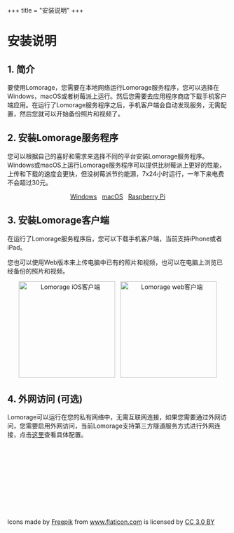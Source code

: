 +++
title = "安装说明"
+++

# 安装说明

## 1. 简介

要使用Lomorage，您需要在本地网络运行Lomorage服务程序，您可以选择在Windows，macOS或者树莓派上运行。然后您需要去应用程序商店下载手机客户端应用。在运行了Lomorage服务程序之后，手机客户端会自动发现服务，无需配置，然后您就可以开始备份照片和视频了。

## 2. 安装Lomorage服务程序

您可以根据自己的喜好和需求来选择不同的平台安装Lomorage服务程序。Windows或macOS上运行Lomorage服务程序可以提供比树莓派上更好的性能，上传和下载的速度会更快，但没树莓派节约能源，7x24小时运行，一年下来电费不会超过30元。

<p align="center">
<a href="/zh/installation-win" title="Windows下安装Lomorage服务程序" class="badge windows">Windows</a>
&nbsp;
<a href="/zh/installation-osx" title="MacOS下安装Lomorage服务程序" class="badge">macOS</a>
&nbsp;
<a href="/zh/installation-pi" title="树莓派下安装Lomorage服务程序" class="badge raspberrypi">Raspberry Pi</a>
</p>

## 3. 安装Lomorage客户端

在运行了Lomorage服务程序后，您可以下载手机客户端，当前支持iPhone或者iPad。

您也可以使用Web版本来上传电脑中已有的照片和视频，也可以在电脑上浏览已经备份的照片和视频。

<p align="center">
<a href="/zh/installation-ios"><img alt="Lomorage iOS客户端" src="/img/installation/app-store-ios.svg" width="220"></a>
&nbsp;
<a href="/zh/installation-web"><img alt="Lomorage web客户端" src="/img/installation/browser.png" width="220"></a>
</p>

## 4. 外网访问 (可选)

Lomorage可以运行在您的私有网络中，无需互联网连接，如果您需要通过外网访问，您需要启用外网访问，当前Lomorage支持第三方隧道服务方式进行外网连接，点击[这里](/zh/external-access)查看具体配置。

<br/><br/><br/><br/><br/><br/><br/><br/><br/>
<div>Icons made by <a href="https://www.flaticon.com/authors/freepik" title="Freepik">Freepik</a> from <a href="https://www.flaticon.com/"             title="Flaticon">www.flaticon.com</a> is licensed by <a href="http://creativecommons.org/licenses/by/3.0/"             title="Creative Commons BY 3.0" target="_blank">CC 3.0 BY</a></div>
